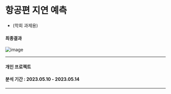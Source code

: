 # 항공편 지연 예측 

- (학회 과제용)

#### 최종결과

![image](https://github.com/LimHeena/TIL/assets/104770890/8f3d06dc-5c41-4ece-a07e-3de2841ff68c)

---

#### 개인 프로젝트

#### 분석 기간 : 2023.05.10 - 2023.05.14

---


